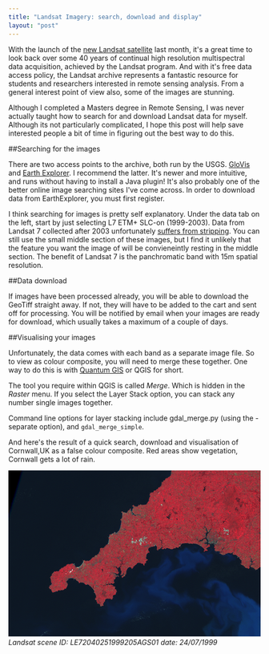 ```yaml
---
title: "Landsat Imagery: search, download and display"
layout: "post"
---
```


With the launch of the [new Landsat satellite](http://www.nasa.gov/mission_pages/landsat/launch/index.html) last month, it's a great time to look back over some 40 years of continual high resolution multispectral data acquisition, achieved by the Landsat program. And with it's free data access policy, the Landsat archive represents a fantastic resource for students and researchers interested in remote sensing analysis. From a general interest point of view also, some of the images are stunning.

Although I completed a Masters degree in Remote Sensing, I was never actually taught how to search for and download Landsat data for myself. Although its not particularly complicated, I hope this post will help save interested people a bit of time in figuring out the best way to do this.

##Searching for the images

There are two access points to the archive, both run by the USGS. [GloVis](http://glovis.usgs.gov/) and [Earth Explorer](http://earthexplorer.usgs.gov/). I recommend the latter. It's newer and more intuitive, and runs without having to install a Java plugin! It's also probably one of the better online image searching sites I've come across. In order to download data from EarthExplorer, you must first register.

I think searching for images is pretty self explanatory. Under the data tab on the left, start by just selecting L7 ETM+ SLC-on (1999-2003). Data from Landsat 7 collected after 2003 unfortunately [suffers from stripping](http://landsat.usgs.gov/products_slcoffbackground.php). You can still use the small middle section of these images, but I find it unlikely that the feature you want the image of will be convieneintly resting in the middle section. The benefit of Landsat 7 is the panchromatic band with 15m spatial resolution.

##Data download

If images have been processed already, you will be able to download the GeoTiff straight away. If not, they will have to be added to the cart and sent off for processing. You will be notified by email when your images are ready for download, which usually takes a maximum of a couple of days.

##Visualising your images

Unfortunately, the data comes with each band as a separate image file. So to view as colour composite, you will need to merge these together. One way to do this is with [Quantum GIS](http://www.qgis.org/) or QGIS for short.

The tool you require within QGIS is called _Merge_. Which is hidden in the _Raster_ menu. If you select the Layer Stack option, you can stack any number single images together.

Command line options for layer stacking include gdal_merge.py (using the -separate option), and `gdal_merge_simple`. 

And here's the result of a quick search, download and visualisation of Cornwall,UK as a false colour composite. Red areas show vegetation, Cornwall gets a lot of rain.

![Landsat false colour composite]( /assets/posts/landsat-fcc-cornwall.png )
_Landsat scene ID: LE72040251999205AGS01_
_date: 24/07/1999_
